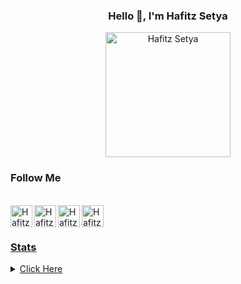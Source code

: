 
<h3 align="center">Hello 👋, I'm Hafitz Setya</h3>

<p align="center"><a href="https://t.me/hafitzXD"><img src="https://telegra.ph/file/e961ac905faf8c8bd32b8.png" alt="Hafitz Setya" width="200" height="200"/></a></p>

### Follow Me

<br/>
<a href="https://www.facebook.com/martin.rayendra">
  <img align="left" alt="Hafitz's Facebook" width="35px" src="https://image.flaticon.com/icons/svg/2111/2111342.svg" />
</a>
<a href="https://www.instagram.com/hafitzsetya_21">
  <img align="left" alt="Hafitz's Instagram" width="35px" src="https://image.flaticon.com/icons/svg/2111/2111421.svg" />
</a>
<a href="https://open.spotify.com/user/7wxw9ydcqjc4ta495h73jpcjf?si=qTLQmHMkRgGv2ktdCy6pLQ">
  <img align="left" alt="Hafitz's Spotify" width="35px" src="https://image.flaticon.com/icons/svg/2111/2111627.svg" />
</a>
<a href="https://t.me/hafitzXD">
  <img align="left" alt="Hafitz's Telegram" width="35px" src="https://image.flaticon.com/icons/svg/2111/2111673.svg" />
<br /> <br />

### Stats
<details>
  <summary>Click Here</summary>

![Hafitz's github stats](https://github-readme-stats.vercel.app/api?username=HafitzSetya&show_icons=true&hide_border=true)

